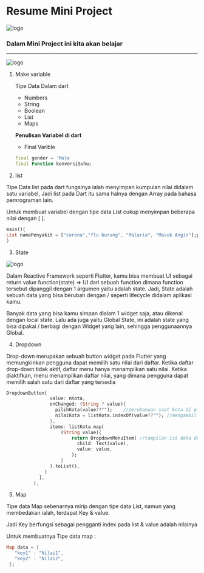 # Resume Mini Project

![logo](https://miro.medium.com/max/1400/1*X0AgTyTVj_-ASK3CnhKlWQ.jpeg)

### Dalam Mini Project ini kita akan belajar
<hr>

![logo](https://1.bp.blogspot.com/-QO9eH8TMSgk/Xp5kugCBbpI/AAAAAAAAADA/ywKJrLqabLg0jHmhHf11IeFtCcRB_zbogCLcBGAsYHQ/s1600/Dart%2BFundamentals%2Bvariables%2BData%2BTipe.png)

1. Make variable

    Tipe Data Dalam dart

    - Numbers
    - String
    - Boolean
    - List
    - Maps

    **Penulisan Variabel di dart**

    - Final Varible 

    ``` dart
    final gender = 'Male
    final Function konversiSuhu;


    ```

2. list

Tipe Data list pada dart fungsinya ialah menyimpan kumpulan nilai didalam satu variabel, Jadi list pada Dart itu sama halnya dengan Array pada bahasa pemrograman lain.

Untuk membuat variabel dengan tipe data List cukup menyimpan beberapa nilai dengan [ ].

```dart
main(){
List namaPenyakit = ["corona","flu burung", "Malaria", "Masuk Angin"];print (namaPenyakit);
}

```

3. State

![logo](https://storage.googleapis.com/kotakode-prod-public/images/0a44f2b1-c24e-4d3a-8034-1b6ab8226723-1_QxZkcSfgUbASR8DJsuWBtw.png)

Dalam Reactive Framework seperti Flutter, kamu bisa membuat UI sebagai return value function(state) => UI dari sebuah function dimana function tersebut dipanggil dengan 1 argumen yaitu adalah state. Jadi, State adalah sebuah data yang bisa berubah dengan / seperti lifecycle didalam aplikasi kamu.

Banyak data yang bisa kamu simpan dialam 1 widget saja, atau dikenal dengan local state. Lalu ada juga yaitu Global State, ini adalah state yang bisa dipakai / berbagi dengan Widget yang lain, sehingga penggunaannya Global. 

4. Dropdown

Drop-down merupakan sebuah button widget pada Flutter yang memungkinkan pengguna dapat memilih satu nilai dari daftar. Ketika daftar drop-down tidak aktif, daftar menu hanya menampilkan satu nilai. Ketika diaktifkan, menu menampilkan daftar nilai, yang dimana pengguna dapat memilih salah satu dari daftar yang tersedia

``` dart
DropdownButton(
                value: nKota,
                onChanged: (String ? value){
                  pilihKota(value??"");    //perubahaan saat kota di pilih
                  nilaiKota = listKota.indexOf(value??""); //mengambil nilai index berdasarkan urutan list
                },
                items: listKota.map(
                    (String value){
                        return DropdownMenuItem( //tampilan isi data dropdown
                          child: Text(value),
                          value: value,
                        );
                    }
                ).toList(),
              )
            ],
          ),
```

5. Map

Tipe data Map sebenarnya mirip dengan tipe data List, namun yang membedakan ialah, terdapat Key & value.

Jadi Key berfungsi sebagai pengganti index pada list & value adalah nilainya

Untuk membuatnya Tipe data map :

``` dart
Map data = {
   "key1" : "Nilai1",
   "key2" : "Nilai2",
 };
```
